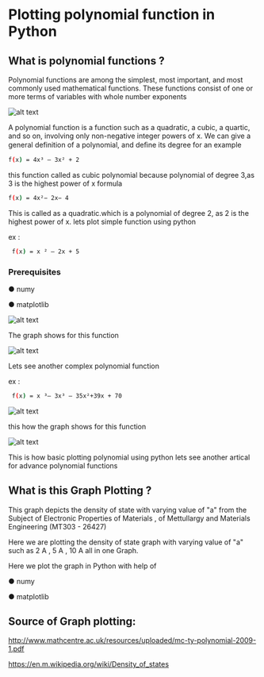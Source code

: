 # Plotting polynomial function in Python

## What is polynomial functions ?

Polynomial functions are among the simplest, most important, and most commonly used mathematical functions. These functions consist of one or more terms of variables with whole number exponents

![alt text](https://miro.medium.com/max/549/1*5nM4vlmSNavcnfKoNtIpMA.png)

A polynomial function is a function such as a quadratic, a cubic, a quartic, and so on, involving only non-negative integer powers of x. We can give a general definition of a polynomial, and deﬁne its degree
for an example

```bash
f(x) = 4x³ — 3x² + 2
```

this function called as cubic polynomial because polynomial of degree 3,as 3 is the highest power of x formula

```bash
f(x) = 4x²− 2x− 4
```

This is called as a quadratic.which is a polynomial of degree 2, as 2 is the highest power of x.
lets plot simple function using python

ex :

```bash
 f(x) = x ² — 2x + 5
```

### Prerequisites

● numy

● matplotlib

![alt text](https://miro.medium.com/max/745/1*6AMLkw_Ss2GWLgWP3OFsOg.png)

The graph shows for this function

![alt text](https://miro.medium.com/max/875/1*0N8vLYidQunSNNYcIfrxQw.png)

Lets see another complex polynomial function

ex :

```bash
 f(x) = x ³— 3x³ — 35x²+39x + 70
```

![alt text](https://miro.medium.com/max/825/1*dULctZEY2M2b9zsmJRS-IA.png)

this how the graph shows for this function

![alt text](https://miro.medium.com/max/875/1*TFDFQHZ2Z4A2S8ntCtRJbg.png)

This is how basic plotting polynomial using python lets see another artical for advance polynomial functions

## What is this Graph Plotting ?

This graph depicts the density of state with varying value of "a" from the Subject of Electronic Properties of Materials , of Mettullargy and Materials Engineering (MT303 - 26427)

Here we are plotting the density of state graph with varying value of "a" such as 2 A , 5 A , 10 A all in one Graph.

Here we plot the graph in Python with help of

● numy

● matplotlib

## Source of Graph plotting:

http://www.mathcentre.ac.uk/resources/uploaded/mc-ty-polynomial-2009-1.pdf

https://en.m.wikipedia.org/wiki/Density_of_states
